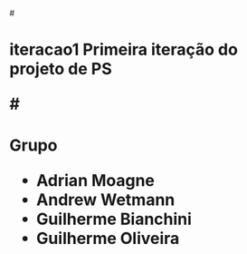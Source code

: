 #<h1> iteracao1
Primeira iteração do projeto de PS

#<h1> Grupo
* Adrian Moagne
* Andrew Wetmann
* Guilherme Bianchini
* Guilherme Oliveira
